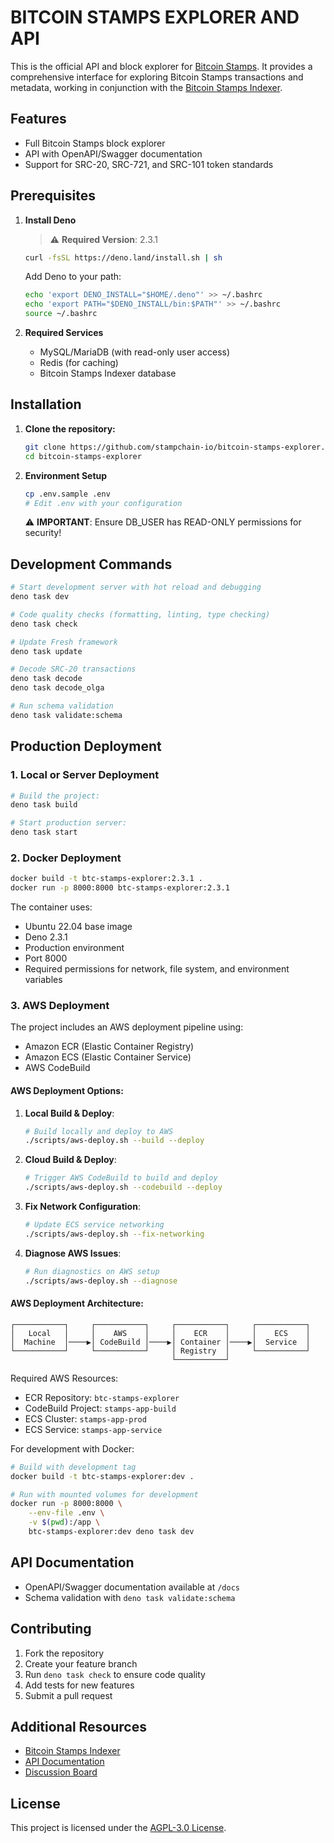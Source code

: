 # BITCOIN STAMPS EXPLORER AND API

This is the official API and block explorer for
[Bitcoin Stamps](https://stampchain.io/). It provides a comprehensive interface
for exploring Bitcoin Stamps transactions and metadata, working in conjunction
with the [Bitcoin Stamps Indexer](https://github.com/stampchain-io/btc_stamps).

## Features

- Full Bitcoin Stamps block explorer
- API with OpenAPI/Swagger documentation
- Support for SRC-20, SRC-721, and SRC-101 token standards

## Prerequisites

1. **Install Deno**
   > ⚠️ **Required Version**: 2.3.1
   ```sh
   curl -fsSL https://deno.land/install.sh | sh
   ```

   Add Deno to your path:
   ```sh
   echo 'export DENO_INSTALL="$HOME/.deno"' >> ~/.bashrc
   echo 'export PATH="$DENO_INSTALL/bin:$PATH"' >> ~/.bashrc
   source ~/.bashrc
   ```

2. **Required Services**
   - MySQL/MariaDB (with read-only user access)
   - Redis (for caching)
   - Bitcoin Stamps Indexer database

## Installation

1. **Clone the repository:**
   ```sh
   git clone https://github.com/stampchain-io/bitcoin-stamps-explorer.git
   cd bitcoin-stamps-explorer
   ```

2. **Environment Setup**
   ```sh
   cp .env.sample .env
   # Edit .env with your configuration
   ```

   ⚠️ **IMPORTANT**: Ensure DB_USER has READ-ONLY permissions for security!

## Development Commands

```sh
# Start development server with hot reload and debugging
deno task dev

# Code quality checks (formatting, linting, type checking)
deno task check

# Update Fresh framework
deno task update

# Decode SRC-20 transactions
deno task decode
deno task decode_olga

# Run schema validation
deno task validate:schema
```

## Production Deployment

### 1. Local or Server Deployment

```sh
# Build the project:
deno task build

# Start production server:
deno task start
```

### 2. Docker Deployment

```sh
docker build -t btc-stamps-explorer:2.3.1 .
docker run -p 8000:8000 btc-stamps-explorer:2.3.1
```

The container uses:
- Ubuntu 22.04 base image
- Deno 2.3.1
- Production environment
- Port 8000
- Required permissions for network, file system, and environment variables

### 3. AWS Deployment

The project includes an AWS deployment pipeline using:
- Amazon ECR (Elastic Container Registry)
- Amazon ECS (Elastic Container Service)
- AWS CodeBuild

#### AWS Deployment Options:

1. **Local Build & Deploy**:
   ```sh
   # Build locally and deploy to AWS
   ./scripts/aws-deploy.sh --build --deploy
   ```

2. **Cloud Build & Deploy**:
   ```sh
   # Trigger AWS CodeBuild to build and deploy
   ./scripts/aws-deploy.sh --codebuild --deploy
   ```

3. **Fix Network Configuration**:
   ```sh
   # Update ECS service networking
   ./scripts/aws-deploy.sh --fix-networking
   ```

4. **Diagnose AWS Issues**:
   ```sh
   # Run diagnostics on AWS setup
   ./scripts/aws-deploy.sh --diagnose
   ```

#### AWS Deployment Architecture:

```
┌───────────┐     ┌───────────┐     ┌───────────┐     ┌───────────┐
│   Local   │     │    AWS    │     │    ECR    │     │    ECS    │
│  Machine  │────▶│ CodeBuild │────▶│ Container │────▶│  Service  │
└───────────┘     └───────────┘     │ Registry  │     └───────────┘
                                    └───────────┘
```

Required AWS Resources:
- ECR Repository: `btc-stamps-explorer`
- CodeBuild Project: `stamps-app-build`
- ECS Cluster: `stamps-app-prod`
- ECS Service: `stamps-app-service`

For development with Docker:

```sh
# Build with development tag
docker build -t btc-stamps-explorer:dev .

# Run with mounted volumes for development
docker run -p 8000:8000 \
    --env-file .env \
    -v $(pwd):/app \
    btc-stamps-explorer:dev deno task dev
```

## API Documentation

- OpenAPI/Swagger documentation available at `/docs`
- Schema validation with `deno task validate:schema`

## Contributing

1. Fork the repository
2. Create your feature branch
3. Run `deno task check` to ensure code quality
4. Add tests for new features
5. Submit a pull request

## Additional Resources

- [Bitcoin Stamps Indexer](https://github.com/stampchain-io/btc_stamps)
- [API Documentation](https://stampchain.io/docs)
- [Discussion Board](https://github.com/orgs/stampchain-io/discussions)

## License

This project is licensed under the [AGPL-3.0 License](LICENSE.md).
